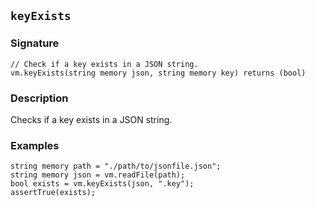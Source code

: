 ## `keyExists`

### Signature

```solidity
// Check if a key exists in a JSON string.
vm.keyExists(string memory json, string memory key) returns (bool)
```

### Description

Checks if a key exists in a JSON string.

### Examples

```solidity
string memory path = "./path/to/jsonfile.json";
string memory json = vm.readFile(path);
bool exists = vm.keyExists(json, ".key");
assertTrue(exists);
```
